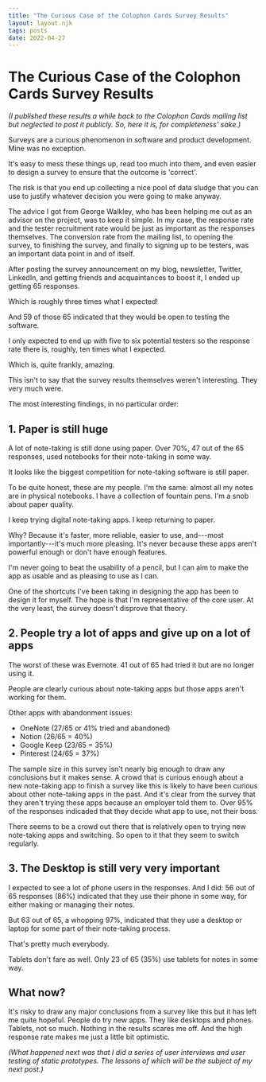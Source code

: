 ```yaml
---
title: "The Curious Case of the Colophon Cards Survey Results"
layout: layout.njk
tags: posts
date: 2022-04-27
---
```


# The Curious Case of the Colophon Cards Survey Results

_(I published these results a while back to the Colophon Cards mailing list but neglected to post it publicly. So, here it is, for completeness' sake.)_

Surveys are a curious phenomenon in software and product development. Mine was no exception.

It's easy to mess these things up, read too much into them, and even easier to design a survey to ensure that the outcome is 'correct'.

The risk is that you end up collecting a nice pool of data sludge that you can use to justify whatever decision you were going to make anyway.

The advice I got from George Walkley, who has been helping me out as an advisor on the project, was to keep it simple. In my case, the response rate and the tester recruitment rate would be just as important as the responses themselves. The conversion rate from the mailing list, to opening the survey, to finishing the survey, and finally to signing up to be testers, was an important data point in and of itself.

After posting the survey announcement on my blog, newsletter, Twitter, LinkedIn, and getting friends and acquaintances to boost it, I ended up getting 65 responses.

Which is roughly three times what I expected!

And 59 of those 65 indicated that they would be open to testing the software.

I only expected to end up with five to six potential testers so the response rate there is, roughly, ten times what I expected.

Which is, quite frankly, amazing.

This isn't to say that the survey results themselves weren't interesting. They very much were.

The most interesting findings, in no particular order:

## 1. Paper is still huge

A lot of note-taking is still done using paper. Over 70%, 47 out of the 65 responses, used notebooks for their note-taking in some way.

It looks like the biggest competition for note-taking software is still paper.

To be quite honest, these are my people. I'm the same: almost all my notes are in physical notebooks. I have a collection of fountain pens. I'm a snob about paper quality.

I keep trying digital note-taking apps. I keep returning to paper.

Why? Because it's faster, more reliable, easier to use, and---most importantly---it's much more pleasing. It's never because these apps aren't powerful enough or don't have enough features.

I'm never going to beat the usability of a pencil, but I can aim to make the app as usable and as pleasing to use as I can.

One of the shortcuts I've been taking in designing the app has been to design it for myself. The hope is that I'm representative of the core user. At the very least, the survey doesn't disprove that theory.

## 2. People try a lot of apps and give up on a lot of apps

The worst of these was Evernote. 41 out of 65 had tried it but are no longer using it.

People are clearly curious about note-taking apps but those apps aren't working for them.

Other apps with abandonment issues:

- OneNote (27/65 or 41% tried and abandoned)
- Notion (26/65 = 40%)
- Google Keep (23/65 = 35%)
- Pinterest (24/65 = 37%)

The sample size in this survey isn't nearly big enough to draw any conclusions but it makes sense. A crowd that is curious enough about a new note-taking app to finish a survey like this is likely to have been curious about other note-taking apps in the past. And it's clear from the survey that they aren't trying these apps because an employer told them to. Over 95% of the responses indicaded that they decide what app to use, not their boss.

There seems to be a crowd out there that is relatively open to trying new note-taking apps and switching. So open to it that they seem to switch regularly.

## 3. The Desktop is still very very important

I expected to see a lot of phone users in the responses. And I did: 56 out of 65 responses (86%) indicated that they use their phone in some way, for either making or managing their notes.

But 63 out of 65, a whopping 97%, indicated that they use a desktop or laptop for some part of their note-taking process.

That's pretty much everybody.

Tablets don't fare as well. Only 23 of 65 (35%) use tablets for notes in some way.

## What now?

It's risky to draw any major conclusions from a survey like this but it has left me quite hopeful. People do try new apps. They like desktops and phones. Tablets, not so much. Nothing in the results scares me off. And the high response rate makes me just a little bit optimistic.

_(What happened next was that I did a series of user interviews and user testing of static prototypes. The lessons of which will be the subject of my next post.)_
